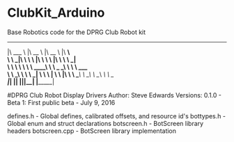 # ClubKit_Arduino
Base Robotics code for the DPRG Club Robot kit

 ________          ________        ________          ________     
|\   ___ \        |\   __  \      |\   __  \        |\   ____\    
\ \  \_|\ \       \ \  \|\  \     \ \  \|\  \       \ \  \___|    
 \ \  \ \\ \       \ \   ____\     \ \   _  _\       \ \  \  ___  
  \ \  \_\\ \       \ \  \___|      \ \  \\  \|       \ \  \|\  \ 
   \ \_______\       \ \__\          \ \__\\ _\        \ \_______\
    \|_______|        \|__|           \|__|\|__|        \|_______|
                                                                  
                                                                  
#DPRG Club Robot Display Drivers
	Author: Steve Edwards
	Versions: 
		0.1.0 - Beta 1: First public beta - July 9, 2016

defines.h - Global defines, calibrated offsets, and resource id's
bottypes.h - Global enum and struct declarations
botscreen.h - BotScreen library headers
botscreen.cpp - BotScreen library implementation
